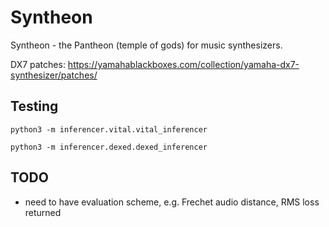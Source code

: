 # Syntheon

Syntheon - the Pantheon (temple of gods) for music synthesizers.

DX7 patches: https://yamahablackboxes.com/collection/yamaha-dx7-synthesizer/patches/

## Testing

```
python3 -m inferencer.vital.vital_inferencer

python3 -m inferencer.dexed.dexed_inferencer

```

## TODO
- need to have evaluation scheme, e.g. Frechet audio distance, RMS loss returned